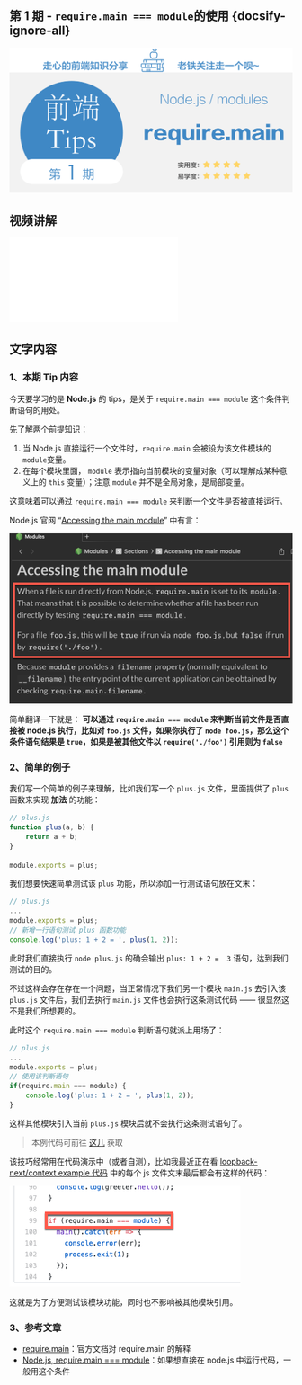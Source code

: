 ## 第 1 期 - `require.main === module`的使用 {docsify-ignore-all}

![title](../images/title-tips1.png)

## 视频讲解
<iframe class="article-video" src="//player.bilibili.com/player.html?aid=80554200&cid=137855798&page=1" scrolling="no" border="0" frameborder="no" framespacing="0" allowfullscreen="true"> </iframe>

## 文字内容
### 1、本期 Tip 内容
今天要学习的是 **Node.js** 的 tips，是关于 `require.main === module` 这个条件判断语句的用处。

先了解两个前提知识：
 1. 当 Node.js 直接运行一个文件时，`require.main` 会被设为该文件模块的 `module`变量。 
 2. 在每个模块里面， `module` 表示指向当前模块的变量对象（可以理解成某种意义上的 `this` 变量）；注意 `module` 并不是全局对象，是局部变量。

这意味着可以通过 `require.main === module` 来判断一个文件是否被直接运行。


Node.js 官网 “[Accessing the main module](https://nodejs.org/api/modules.html#modules_accessing_the_main_module)” 中有言：

![Node.js 官网对 require.main 的解释](../images/blog20191219200623.png)

简单翻译一下就是：
**可以通过 `require.main === module` 来判断当前文件是否直接被 node.js 执行，比如对 `foo.js` 文件，如果你执行了 `node foo.js`，那么这个条件语句结果是 `true`，如果是被其他文件以 `require('./foo')` 引用则为 `false`**

### 2、简单的例子
我们写一个简单的例子来理解，比如我们写一个 `plus.js` 文件，里面提供了 `plus` 函数来实现 **加法** 的功能：

```js
// plus.js
function plus(a, b) {
    return a + b;
}

module.exports = plus;
```

我们想要快速简单测试该 `plus` 功能，所以添加一行测试语句放在文末：

```js
// plus.js
...
module.exports = plus;
// 新增一行语句测试 plus 函数功能
console.log('plus: 1 + 2 = ', plus(1, 2));
```

此时我们直接执行 `node plus.js` 的确会输出 `plus: 1 + 2 =  3` 语句，达到我们测试的目的。

不过这样会存在存在一个问题，当正常情况下我们另一个模块 `main.js` 去引入该 `plus.js` 文件后，我们去执行 `main.js` 文件也会执行这条测试代码 —— 很显然这不是我们所想要的。

此时这个 `require.main === module` 判断语句就派上用场了：

```js
// plus.js
...
module.exports = plus;
// 使用该判断语句
if(require.main === module) {
    console.log('plus: 1 + 2 = ', plus(1, 2));
}
```

这样其他模块引入当前 `plus.js` 模块后就不会执行这条测试语句了。

> 本例代码可前往 [这儿](https://github.com/boycgit/fe-program-tips/blob/master/src/1-require.main/plus.js) 获取


该技巧经常用在代码演示中（或者自测），比如我最近正在看 [loopback-next/context example 代码](https://github.com/strongloop/loopback-next/blob/master/examples/context/src/) 中的每个 js 文件文末最后都会有这样的代码：

![require.main](../images/blog20191217194932.png)

这就是为了方便测试该模块功能，同时也不影响被其他模块引用。


### 3、参考文章
 - [require.main](https://nodejs.org/api/modules.html#modules_require_main)：官方文档对 require.main 的解释
 - [Node.js, require.main === module](https://stackoverflow.com/questions/45136831/node-js-require-main-module)：如果想直接在 node.js 中运行代码，一般用这个条件


